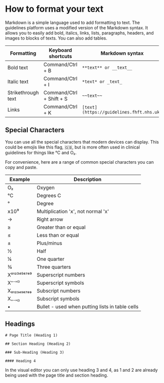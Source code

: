 # How to format your text

Markdown is a simple language used to add formatting to text. The guidelines platform uses a modified version of the Markdown syntax. It allows you to easily add bold, italics, links, lists, paragraphs, headers, and images to blocks of texts. You can also add tables.

| Formatting         | Keyboard shortcuts       | Markdown syntax                          |
| ------------------ | ------------------------ | ---------------------------------------- |
| Bold text          | Command/Ctrl + B         | `**text** or __text__`                   |
| Italic text        | Command/Ctrl + I         | `*text* or _text_`                       |
| Strikethrough text | Command/Ctrl + Shift + S | `~~text~~`                               |
| Links              | Command/Ctrl + K         | `[text](https://guidelines.fhft.nhs.uk)` |

## Special Characters

You can use all the special characters that modern devices can display. This could be emojis like this flag, 🇬🇧, but is more often used in clinical guidelines for things like ℃ and O₂.

For convenience, here are a range of common special characters you can copy and paste.

| Example     | Description                                     |
| ----------- | ----------------------------------------------- |
| O₂          | Oxygen                                          |
| ℃           | Degrees C                                       |
| °           | Degree                                          |
| 𝗑10⁹        | Multiplication '𝗑', not normal 'x'              |
| →           | Right arrow                                     |
| ≥           | Greater than or equal                           |
| ≤           | Less than or equal                              |
| ±           | Plus/minus                                      |
| ½           | Half                                            |
| ¼           | One quarter                                     |
| ¾           | Three quarters                                  |
| X⁰¹²³⁴⁵⁶⁷⁸⁹ | Superscript numbers                             |
| X⁺⁻⁼⁽⁾      | Superscript symbols                             |
| X₀₁₂₃₄₅₆₇₈₉ | Subscript numbers                               |
| X₊₋₌₍₎      | Subscript symbols                               |
| •           | Bullet - used when putting lists in table cells |

## Headings

```
# Page Title (Heading 1)

## Section Heading (Heading 2)

### Sub-Heading (Heading 3)

#### Heading 4
```

In the visual editor you can only use heading 3 and 4, as 1 and 2 are already being used with the page title and section heading.
